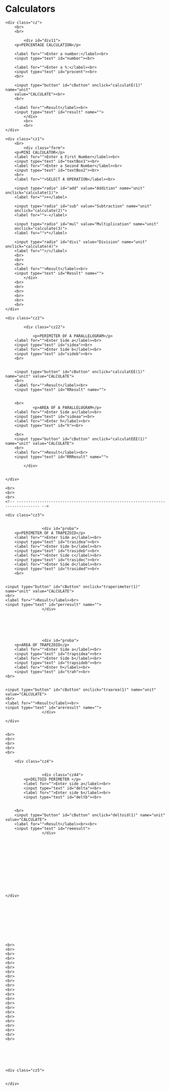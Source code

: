 # Calculators

<!DOCTYPE html>
<html lang="en">
<head>
    <meta charset="UTF-8">
    <meta http-equiv="X-UA-Compatible" content="IE=edge">
    <meta name="viewport" content="width=device-width, initial-scale=1.0">
    <title>Document</title>
    <!-- <link rel="stylesheet" href="css.css"> -->
    <style>
        body{
    background-image: url(cover\ for\ home.jpg);
}


div{
    float: left;
}

.cz{

    color: azure;
    background: url(table\ fopr\ school.jpg);
    background-repeat: round;
    width: 500px;
    height: 500px;
    margin: 5rem;

    border: 0.3rem solid white;

}

.cz1 {

    color: azure;
    background: url(table\ fopr\ school.jpg);
    background-repeat: round;
    width: 500px;
    height: 500px;
    margin: 5rem;

    border: 0.3rem solid white;
    float: left;

}

.cz2 {

    color: azure;
    background: url(table\ fopr\ school.jpg);
    background-repeat: round;
    width: 500px;
    height: 500px;
    margin: 5rem;
    
    border: 0.3rem solid white;
    float: left;
}

.cz3 {

    color: azure;
    background: url(table\ fopr\ school.jpg);
    background-repeat: round;
    width: 500px;
    height: 500px;
    margin: 5rem;

    border: 0.3rem solid white;
    float: left;
}

.cz4 {

    color: azure;
    background: url(table\ fopr\ school.jpg);
    background-repeat: round;
    width: 500px;
    height: 500px;
    margin: 5rem;

    border: 0.3rem solid white;
    float: left;
}

.cz5 {

    color: azure;
    background: url(table\ fopr\ school.jpg);
    background-repeat: round;
    width: 500px;
    height: 500px;
    margin: 5rem;

    border: 0.3rem solid white;
    float: left;
}

#divcalculators{
    background: url(5529077.jpg);
    background-size: cover;
}


#div11 {
    margin: 2rem;
}

.form {
    margin: 2rem;
}

.cz22{
    margin: 2rem;
    
}

.cz44{
    margin: 2rem;
}



#proba{
    float: left;
    margin: 1rem;
}


#cButton{
    background-color: green;
    color: black;
    font-family: Verdana, Geneva, Tahoma, sans-serif;
    
}

p{
    color: black;
    font-size: large;
    font-family: 'Franklin Gothic Medium', 'Arial Narrow', Arial, sans-serif;
}


#pages{

    width: 15rem;
    height: 5rem;
    
    font-family: 'Franklin Gothic Medium', 'Arial Narrow', Arial, sans-serif;
    background-image: url();



    display: inline-block;
    outline: none;
    cursor: pointer;
    font-size: 14px;
    line-height: 1;
    border-radius: 500px;
    transition-property: background-color,border-color,color,box-shadow,filter;
    transition-duration: .3s;
    border: 1px solid transparent;
    letter-spacing: 2px;
    min-width: 160px;
    text-transform: uppercase;
    white-space: normal;
    font-weight: 700;
    text-align: center;
    padding: 16px 14px 18px;
    color: #fff;
    background-color: #15883e;
    height: 48px;


    background-color: #1db954;
}
    </style>
</head>
<body>
<!-- This is start of calculators -->
<div id="divcalculators">

    <div class="cz">
        <br>
        <br>

            <div id="div11">
        <p>PERCENTAGE CALCULATION</p>

        <label for="">Enter a number:</label><br>
        <input type="text" id="number"><br>

        <label for="">Enter a %:</label><br>
        <input type="text" id="procent"><br>
        <br>
        
        <input type="button" id="cButton" onclick="calculatE(1)" name="unit"
        value="CALCULATE"><br>
        <br>

        <label for="">Result</label><br>
        <input type="text" id="result" name="">
            </div>
            <br>
            <br>
    </div>


<!-- ------------------------------------------------------------------------------- -->

    <div class="cz1">
        <br>
            <div class="form">
        <p>MINI CALCULATOR</p>
        <label for="">Enter a First Number</label><br>
        <input type="text" id="textBox1"><br>
        <label for="">Enter a Second Number</label><br>
        <input type="text" id="textBox2"><br>
        <br>
        <label for="">SELECT A OPERATION</label><br>

        <input type="radio" id="add" value="Addition" name="unit" onclick="calculate(1)">
        <label for="">+</label>

        <input type="radio" id="sub" value="Subtraction" name="unit"
        onclick="calculate(2)">
        <label for="">-</label>

        <input type="radio" id="mul" value="Multiplication" name="unit"
        onclick="calculate(3)">
        <label for="">*</label>

        <input type="radio" id="divi" value="Division" name="unit" onclick="calculate(4)">
        <label for="">/</label>        
        <br>
        <br>
        <br>
        <label for="">Result</label><br>
        <input type="text" id="Result" name="">
            </div>
        <br>
        <br>
        <br>
        <br>
        <br>
        <br>
    </div>



<!-- ---------------------------------------------------------------------------------- -->


    <div class="cz2">

            <div class="cz22">
        
                <p>PERIMITER OF A PARALLELOGRAM</p>
        <label for="">Enter Side a</label><br>
        <input type="text" id="sidea"><br>
        <label for="">Enter Side b</label><br>
        <input type="text" id="sideb"><br>
        <br>


        <input type="button" id="cButton" onclick="calculatEE(1)" name="unit" value="CALCULATE">
        <br>
        <label for="">Result</label><br>
        <input type="text" id="RResult" name="">
        
        
        <br>
                <p>AREA OF A PARALLELOGRAM</p>
        <label for="">Enter Side a</label><br>
        <input type="text" id="sideaa"><br>
        <label for="">Enter h</label><br>
        <input type="text" id="h"><br>

        <br>
        <input type="button" id="cButton" onclick="calculatEEE(1)" name="unit" value="CALCULATE">
        <br>
        <label for="">Result</label><br>
        <input type="text" id="RRResult" name="">

            </div>


    </div>

    <br>
    <br>
    <br>
    <!-- -------------------------------------------------------------------------------- -->

    <div class="cz3">


                    <div id="proba">
        <p>PERIMETER OF A TRAPEZOID</p>
        <label for="">Enter Side a</label><br>
        <input type="text" id="trasidea"><br>
        <label for="">Enter Side b</label><br>
        <input type="text" id="trasideb"><br>
        <label for="">Enter Side c</label><br>
        <input type="text" id="trasidec"><br>
        <label for="">Enter Side d</label><br>
        <input type="text" id="trasided"><br>
        <br>
        
        
    <input type="button" id="cButton" onclick="traperimeter(1)" name="unit" value="CALCULATE">
    <br>
    <label for="">Result</label><br>
    <input type="text" id="perresult" name="">
                    </div>






                    <div id="proba">
        <p>AREA OF TRAPEZOID</p>
        <label for="">Enter Side a</label><br>
        <input type="text" id="trapsidea"><br>
        <label for="">Enter Side b</label><br>
        <input type="text" id="trapsideb"><br>
        <label for="">Enter h</label><br>
        <input type="text" id="trah"><br>
    <br>
        
        
    <input type="button" id="cButton" onclick="traarea(1)" name="unit" value="CALCULATE">
    <br>
    <label for="">Result</label><br>
    <input type="text" id="areresult" name="">
                    </div>

    </div>


    <br>
    <br>
    <br>
    <br>
    <br>
    
<!-- ---------------------------------------------------------------------------------- -->
        
        <div class="cz4">


                    <div class="cz44">
            <p>DELTOID PERIMETER </p>
            <label for="">Enter side a</label><br>
            <input type="text" id="delta"><br>
            <label for="">Enter side b</label><br>
            <input type="text" id="deltb"><br>


        <br>
        <input type="button" id="cButton" onclick="deltoid(1)" name="unit" value="CALCULATE">
        <label for="">Result</label><br><br>
        <input type="text" id="reeesult">
                    </div>













    </div>










    <br>
    <br>
    <br>
    <br>
    <br>
    <br>
    <br>
    <br>
    <br>
    <br>
    <br>
    <br>
    <br>
    <br>
    <br>
    <br>
    <br>
    <br>
    <br>
    <br>
    <br>
    <br>






    <div class="cz5">


    </div>


</div> 
<!-- This is end of calculators  -->




<script>
// MATH CALCULATORS ///////////////////////////////////////////////////////
function calculatE(constant) {

    var number = document.getElementById('number').value * 1 ;
    var procent = document.getElementById('procent').value  * 1 ;
    var ffresult;
    switch(constant) {
        case 1 :
            ffresult =  procent / 100 * number ;
            break;
    } 

    document.getElementById("result").value = ffresult;
}


//------------------------------------------------------

function calculate(choice) {
    var n1 = document.getElementById('textBox1').value * 1;
    var n2 = document.getElementById('textBox2').value * 1;
    var fresult;
    switch(choice) {
        case 1 :
            fresult = n1 + n2;
            break;
        case 2 :
            fresult = n1 - n2;
            break;
        case 3 :
            fresult = n1 * n2;
            break;
        case 4 :
            fresult = n1 / n2;
            break;
    }

    document.getElementById("Result").value = fresult;

}

//===============================================================

function calculatEE(cons) {

    var sidea = document.getElementById('sidea').value * 1 ;
    var sideb = document.getElementById('sideb').value  * 1 ;
    var fffresult;
    switch(cons) {
        case 1 :
            fffresult = ( 2 * sidea ) + ( 2 * sideb ) ;
            break;
    } 

    document.getElementById("RResult").value = fffresult;
}


function calculatEEE(conss) {

    var sideaa = document.getElementById('sideaa').value * 1 ;
    var h = document.getElementById('h').value  * 1 ;
    var ffffresult;
    switch(conss) {
        case 1 :
            ffffresult = sideaa * h ;
            break;
    } 

    document.getElementById("RRResult").value = ffffresult;
}

//===========================================================




function traperimeter(per) {

    var trasidea = document.getElementById('trasidea').value * 1 ;
    var trasideb = document.getElementById('trasideb').value  * 1 ;
    var trasidec = document.getElementById('trasidec').value  * 1 ;
    var trasided = document.getElementById('trasided').value  * 1 ;
    var perresult;

    switch(per) {
        case 1 :
            perresult = trasidea + trasideb + trasidec + trasided ;
            break;
    } 

    document.getElementById("perresult").value = perresult;
}


function traarea(area) {

    let trapsidea = document.getElementById('trapsidea').value * 1 ;
    let trapsideb = document.getElementById('trapsideb').value  * 1 ;
    let trah = document.getElementById('trah').value  * 1 ;
    let areresult;

    switch(area) {
        case 1 :
            areresult = ( ( (trapsidea + trapsideb) / 2 ) * trah );
            break;
    } 

    document.getElementById("areresult").value = areresult;
}

//=====================================================================


function deltoid(delta){

    var deltoida = document.getElementById('delta').value * 1;
    var deltoidb = document.getElementById('deltb').value * 1;
    
    var resulttttt;

    switch(delta) {
        case 1 : 
            resulttttt = ( 2 * ( deltoida + deltoidb ) ) ;
            break;
        
    }

    document.getElementById('reeesult').value = resulttttt;
}


</script>

</body>
</html>
